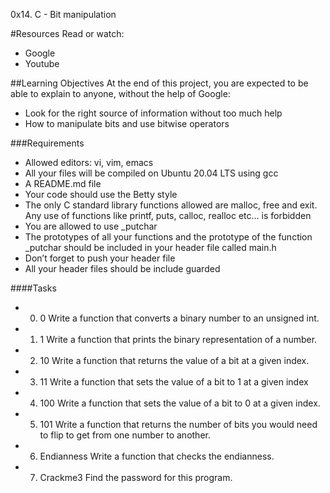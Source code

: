 0x14. C - Bit manipulation

#Resources
Read or watch:
* Google
* Youtube

##Learning Objectives
At the end of this project, you are expected to be able to explain to anyone, without the help of Google:
* Look for the right source of information without too much help
* How to manipulate bits and use bitwise operators

###Requirements
* Allowed editors: vi, vim, emacs
* All your files will be compiled on Ubuntu 20.04 LTS using gcc
* A README.md file
* Your code should use the Betty style
* The only C standard library functions allowed are malloc, free and exit. Any use of functions like printf, puts, calloc, realloc etc… is forbidden
* You are allowed to use _putchar
* The prototypes of all your functions and the prototype of the function _putchar should be included in your header file called main.h
* Don’t forget to push your header file
* All your header files should be include guarded

####Tasks
* 0. 0
Write a function that converts a binary number to an unsigned int.
* 1. 1
Write a function that prints the binary representation of a number.
* 2. 10
Write a function that returns the value of a bit at a given index.
* 3. 11
Write a function that sets the value of a bit to 1 at a given index
* 4. 100
Write a function that sets the value of a bit to 0 at a given index.
* 5. 101
Write a function that returns the number of bits you would need to flip to get from one number to another.
* 6. Endianness
Write a function that checks the endianness.
* 7. Crackme3
Find the password for this program.
